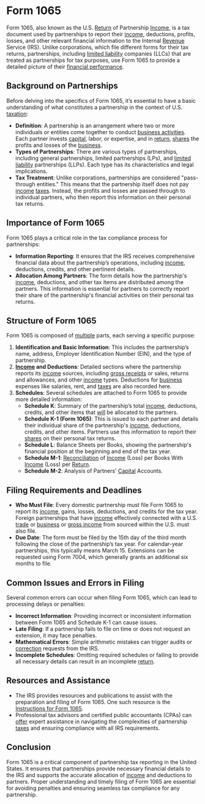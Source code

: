 # Form 1065

Form 1065, also known as the U.S. [Return](../r/return.md) of Partnership [Income](../i/income.md), is a tax document used by partnerships to report their [income](../i/income.md), deductions, profits, losses, and other relevant financial information to the Internal [Revenue](../r/revenue.md) Service (IRS). Unlike corporations, which file different forms for their tax returns, partnerships, including [limited liability](../l/limited_liability.md) companies (LLCs) that are treated as partnerships for tax purposes, use Form 1065 to provide a detailed picture of their [financial performance](../f/financial_performance.md).

## Background on Partnerships

Before delving into the specifics of Form 1065, it’s essential to have a basic understanding of what constitutes a partnership in the context of U.S. [taxation](../t/taxation.md):

- **Definition**: A partnership is an arrangement where two or more individuals or entities come together to conduct [business activities](../b/business_activities.md). Each partner invests [capital](../c/capital.md), labor, or expertise, and in [return](../r/return.md), [shares](../s/shares.md) the profits and losses of the [business](../b/business.md).
- **Types of Partnerships**: There are various types of partnerships, including general partnerships, limited partnerships (LPs), and [limited liability](../l/limited_liability.md) partnerships (LLPs). Each type has its characteristics and legal implications.
- **Tax Treatment**: Unlike corporations, partnerships are considered "pass-through entities." This means that the partnership itself does not pay [income](../i/income.md) [taxes](../t/taxes.md). Instead, the profits and losses are passed through to individual partners, who then report this information on their personal tax returns.

## Importance of Form 1065

Form 1065 plays a critical role in the tax compliance process for partnerships:

- **Information Reporting**: It ensures that the IRS receives comprehensive financial data about the partnership’s operations, including [income](../i/income.md), deductions, credits, and other pertinent details.
- **Allocation Among Partners**: The form details how the partnership's [income](../i/income.md), deductions, and other tax items are distributed among the partners. This information is essential for partners to correctly report their share of the partnership's financial activities on their personal tax returns.

## Structure of Form 1065

Form 1065 is composed of [multiple](../m/multiple.md) parts, each serving a specific purpose:

1. **Identification and Basic Information**: This includes the partnership’s name, address, Employer Identification Number (EIN), and the type of partnership.
2. **[Income](../i/income.md) and Deductions**: Detailed sections where the partnership reports its [income](../i/income.md) sources, including [gross receipts](../g/gross_receipts.md) or sales, returns and allowances, and other [income](../i/income.md) types. Deductions for [business](../b/business.md) expenses like salaries, rent, and [taxes](../t/taxes.md) are also recorded here.
3. **Schedules**: Several schedules are attached to Form 1065 to provide more detailed information:
   - **Schedule K**: Summary of the partnership’s total [income](../i/income.md), deductions, credits, and other items that [will](../w/will.md) be allocated to the partners.
   - **Schedule K-1 (Form 1065)**: This is issued to each partner and details their individual share of the partnership's [income](../i/income.md), deductions, credits, and other items. Partners use this information to report their [shares](../s/shares.md) on their personal tax returns.
   - **Schedule L**: Balance Sheets per Books, showing the partnership's financial position at the beginning and end of the tax year.
   - **Schedule M-1**: [Reconciliation](../r/reconciliation.md) of [Income](../i/income.md) (Loss) per Books With [Income](../i/income.md) (Loss) per [Return](../r/return.md).
   - **Schedule M-2**: Analysis of Partners' [Capital](../c/capital.md) Accounts.

## Filing Requirements and Deadlines

- **Who Must File**: Every domestic partnership must file Form 1065 to report its [income](../i/income.md), gains, losses, deductions, and credits for the tax year. Foreign partnerships that have [income](../i/income.md) effectively connected with a U.S. [trade](../t/trade.md) or [business](../b/business.md) or [gross income](../g/gross_income.md) from sourced within the U.S. must also file.
- **Due Date**: The form must be filed by the 15th day of the third month following the close of the partnership’s tax year. For calendar-year partnerships, this typically means March 15. Extensions can be requested using Form 7004, which generally grants an additional six months to file.

## Common Issues and Errors in Filing

Several common errors can occur when filing Form 1065, which can lead to processing delays or penalties:

- **Incorrect Information**: Providing incorrect or inconsistent information between Form 1065 and Schedule K-1 can cause issues.
- **Late Filing**: If a partnership fails to file on time or does not request an extension, it may face penalties.
- **Mathematical Errors**: Simple arithmetic mistakes can trigger audits or [correction](../c/correction.md) requests from the IRS.
- **Incomplete Schedules**: Omitting required schedules or failing to provide all necessary details can result in an incomplete [return](../r/return.md).

## Resources and Assistance

- The IRS provides resources and publications to assist with the preparation and filing of Form 1065. One such resource is the [Instructions for Form 1065](https://www.irs.gov/instructions/i1065).
- Professional tax advisors and certified public accountants (CPAs) can [offer](../o/offer.md) expert assistance in navigating the complexities of partnership [taxes](../t/taxes.md) and ensuring compliance with all IRS requirements.

## Conclusion

Form 1065 is a critical component of partnership tax reporting in the United States. It ensures that partnerships provide necessary financial details to the IRS and supports the accurate allocation of [income](../i/income.md) and deductions to partners. Proper understanding and timely filing of Form 1065 are essential for avoiding penalties and ensuring seamless tax compliance for any partnership.